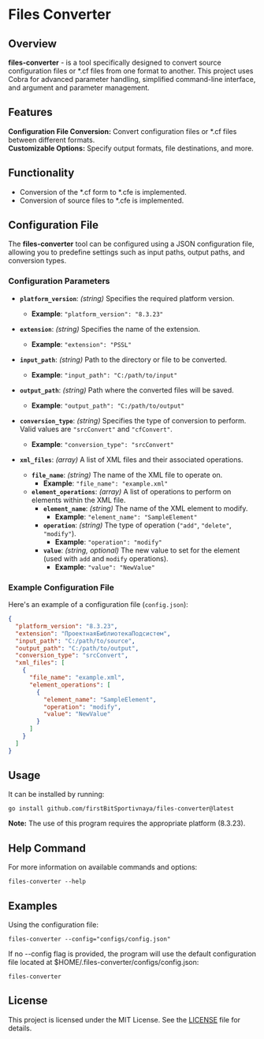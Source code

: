 # Files Converter

## Overview

**files-converter** - is a tool specifically designed to convert source configuration files or *.cf files from one format to another. This project uses Cobra for advanced parameter handling, simplified command-line interface, and argument and parameter management.

## Features
**Configuration File Conversion:** Convert configuration files or *.cf files between different formats.  
**Customizable Options:** Specify output formats, file destinations, and more.  

## Functionality
- Conversion of the *.cf form to *.cfe is implemented.
- Conversion of source files to *.cfe is implemented.

## Configuration File
The **files-converter** tool can be configured using a JSON configuration file, allowing you to predefine settings such as input paths, output paths, and conversion types.

### Configuration Parameters

- **`platform_version`**: *(string)* Specifies the required platform version.
  - **Example**: `"platform_version": "8.3.23"`

- **`extension`**: *(string)* Specifies the name of the extension.
  - **Example**: `"extension": "PSSL"`

- **`input_path`**: *(string)* Path to the directory or file to be converted.
  - **Example**: `"input_path": "C:/path/to/input"`

- **`output_path`**: *(string)* Path where the converted files will be saved.
  - **Example**: `"output_path": "C:/path/to/output"`

- **`conversion_type`**: *(string)* Specifies the type of conversion to perform. Valid values are `"srcConvert"` and `"cfConvert"`.
  - **Example**: `"conversion_type": "srcConvert"`

- **`xml_files`**: *(array)* A list of XML files and their associated operations.
  - **`file_name`**: *(string)* The name of the XML file to operate on.
    - **Example**: `"file_name": "example.xml"`
  - **`element_operations`**: *(array)* A list of operations to perform on elements within the XML file.
    - **`element_name`**: *(string)* The name of the XML element to modify.
      - **Example**: `"element_name": "SampleElement"`
    - **`operation`**: *(string)* The type of operation (`"add"`, `"delete"`, `"modify"`).
      - **Example**: `"operation": "modify"`
    - **`value`**: *(string, optional)* The new value to set for the element (used with `add` and `modify` operations).
      - **Example**: `"value": "NewValue"`

### Example Configuration File

Here's an example of a configuration file (`config.json`):

```json
{
  "platform_version": "8.3.23",
  "extension": "ПроектнаяБиблиотекаПодсистем",
  "input_path": "C:/path/to/source",
  "output_path": "C:/path/to/output",
  "conversion_type": "srcConvert",
  "xml_files": [
    {
      "file_name": "example.xml",
      "element_operations": [
        {
          "element_name": "SampleElement",
          "operation": "modify",
          "value": "NewValue"
        }
      ]
    }
  ]
}
```

## Usage
It can be installed by running:
``` shell
go install github.com/firstBitSportivnaya/files-converter@latest
```
**Note:**  The use of this program requires the appropriate platform (8.3.23).

## Help Command
For more information on available commands and options:
``` shell
files-converter --help
```

## Examples
Using the configuration file:
``` shell
files-converter --config="configs/config.json"
```
If no --config flag is provided, the program will use the default configuration file located at $HOME/.files-converter/configs/config.json:
``` shell
files-converter
```

## License
This project is licensed under the MIT License. See the [LICENSE](LICENSE) file for details.

